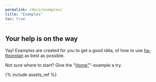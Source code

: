 ```yaml
---
permalink: /docs/examples/
title: "Examples"
toc: true
---
```


## Your help is on the way

Yay! Examples are created for you to get a good idéa, of how to use [ha-floorplan](https://github.com/ExperienceLovelace/ha-floorplan) as best as possible.

Not sure where to start? Give the "[Home"](./docs/example-home/)"-example a try.


{% include assets_ref %}
